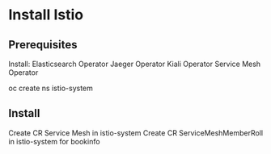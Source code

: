 # Install Istio

## Prerequisites

Install:
Elasticsearch Operator
Jaeger Operator
Kiali Operator
Service Mesh Operator


oc create ns istio-system

## Install

Create CR Service Mesh in istio-system
Create CR ServiceMeshMemberRoll in istio-system for bookinfo



